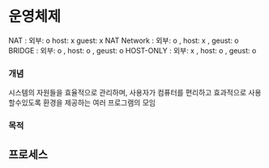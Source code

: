 # 운영체제
NAT : 외부: o  host: x guest: x
NAT Network : 외부: o , host: x , geust: o
BRIDGE : 외부: o , host: o , geust: o
HOST-ONLY : 외부: x , host: o , geust: o

### 개념
 시스템의 자원들을 효율적으로 관리하며, 사용자가 컴퓨터를 편리하고 효과적으로 사용할수있도록 환경을 제공하는 여러 프로그램의 모임
 ### 목적


## 프로세스
